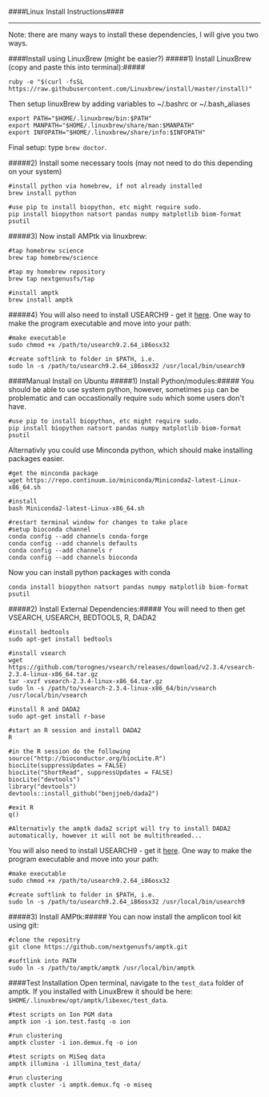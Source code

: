 ####Linux Install Instructions####
___

Note: there are many ways to install these dependencies, I will give you two ways.

####Install using LinuxBrew (might be easier?)
#####1) Install LinuxBrew (copy and paste this into terminal):#####
```
ruby -e "$(curl -fsSL https://raw.githubusercontent.com/Linuxbrew/install/master/install)"
```
Then setup linuxBrew by adding variables to ~/.bashrc or ~/.bash_aliases
```
export PATH="$HOME/.linuxbrew/bin:$PATH"
export MANPATH="$HOME/.linuxbrew/share/man:$MANPATH"
export INFOPATH="$HOME/.linuxbrew/share/info:$INFOPATH"
```
Final setup:  type `brew doctor`.

#####2) Install some necessary tools (may not need to do this depending on your system)
```
#install python via homebrew, if not already installed
brew install python

#use pip to install biopython, etc might require sudo.
pip install biopython natsort pandas numpy matplotlib biom-format psutil
```

#####3) Now install AMPtk via linuxbrew:
```
#tap homebrew science
brew tap homebrew/science

#tap my homebrew repository
brew tap nextgenusfs/tap

#install amptk
brew install amptk
```

#####4) You will also need to install USEARCH9 - get it [here](http://www.drive5.com/usearch/download.html).  One way to make the program executable and move into your path:

```
#make executable
sudo chmod +x /path/to/usearch9.2.64_i86osx32
```

```
#create softlink to folder in $PATH, i.e.
sudo ln -s /path/to/usearch9.2.64_i86osx32 /usr/local/bin/usearch9
```


####Manual Install on Ubuntu
#####1) Install Python/modules:#####
You should be able to use system python, however, sometimes `pip` can be problematic and can occastionally require `sudo` which some users don't have.
```
#use pip to install biopython, etc might require sudo.
pip install biopython natsort pandas numpy matplotlib biom-format psutil
```
Alternativly you could use Minconda python, which should make installing packages easier.
```
#get the minconda package
wget https://repo.continuum.io/miniconda/Miniconda2-latest-Linux-x86_64.sh

#install
bash Miniconda2-latest-Linux-x86_64.sh

#restart terminal window for changes to take place
#setup bioconda channel
conda config --add channels conda-forge
conda config --add channels defaults
conda config --add channels r
conda config --add channels bioconda
```
Now you can install python packages with conda
```
conda install biopython natsort pandas numpy matplotlib biom-format psutil
```
#####2) Install External Dependencies:#####
You will need to then get VSEARCH, USEARCH, BEDTOOLS, R, DADA2
```
#install bedtools
sudo apt-get install bedtools

#install vsearch
wget https://github.com/torognes/vsearch/releases/download/v2.3.4/vsearch-2.3.4-linux-x86_64.tar.gz
tar -xvzf vsearch-2.3.4-linux-x86_64.tar.gz
sudo ln -s /path/to/vsearch-2.3.4-linux-x86_64/bin/vsearch /usr/local/bin/vsearch

#install R and DADA2
sudo apt-get install r-base

#start an R session and install DADA2
R

#in the R session do the following
source("http://bioconductor.org/biocLite.R")
biocLite(suppressUpdates = FALSE)
biocLite("ShortRead", suppressUpdates = FALSE)
biocLite("devtools")
library("devtools")
devtools::install_github("benjjneb/dada2")

#exit R
q()

#Alternativly the amptk dada2 script will try to install DADA2 automatically, however it will not be multithreaded...
```
You will also need to install USEARCH9 - get it [here](http://www.drive5.com/usearch/download.html).  One way to make the program executable and move into your path:

```
#make executable
sudo chmod +x /path/to/usearch9.2.64_i86osx32

#create softlink to folder in $PATH, i.e.
sudo ln -s /path/to/usearch9.2.64_i86osx32 /usr/local/bin/usearch9
```
#####3) Install AMPtk:#####
You can now install the amplicon tool kit using git:
```
#clone the repositry
git clone https://github.com/nextgenusfs/amptk.git

#softlink into PATH
sudo ln -s /path/to/amptk/amptk /usr/local/bin/amptk
```

####Test Installation
Open terminal, navigate to the `test_data` folder of amptk. If you installed with LinuxBrew it should be here: `$HOME/.linuxbrew/opt/amptk/libexec/test_data`.

```
#test scripts on Ion PGM data
amptk ion -i ion.test.fastq -o ion

#run clustering
amptk cluster -i ion.demux.fq -o ion
```
```
#test scripts on MiSeq data
amptk illumina -i illumina_test_data/

#run clustering
amptk cluster -i amptk.demux.fq -o miseq
```